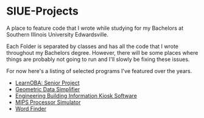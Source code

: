 # SIUE-Projects
A place to feature code that I wrote while studying for my Bachelors at Southern Illinois University Edwardsville.

Each Folder is separated by classes and has all the code that I wrote throughout my Bachelors degree. However, there will be some places where things are probably not going to run and I'll slowly be fixing these issues.

For now here's a listing of selected programs I've featured over the years.

- [LearnOBA: Senior Project](https://github.com/brianolsen87/SIUE-Projects/tree/master/CS%20425%20%26%20499%20Senior%20Project%20-%20Software%20Design%20%26%20Implementation)
- [Geometric Data Simplifier](https://github.com/brianolsen87/SIUE-Projects/tree/master/CS%20490%20-%20Advanced%20Databases)
- [Engineering Building Information Kiosk Software](https://github.com/brianolsen87/SIUE-Projects/tree/master/CS%20321%20-%20Human-Computer%20Interaction%20Design)
- [MIPS Processor Simulator](https://github.com/brianolsen87/SIUE-Projects/tree/master/CS%20312%20-%20Intro%20to%20Computer%20Organization%20and%20Architecture)
- [Word Finder](https://github.com/brianolsen87/SIUE-Projects/tree/master/CS%20275%20-%20Interaction%20Programming)